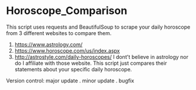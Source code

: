 # Horoscope_Comparison
This script uses requests and BeautifulSoup to scrape your daily horoscope from 3 different websites to compare them.
1. https://www.astrology.com/
2. https://www.horoscope.com/us/index.aspx
3. http://astrostyle.com/daily-horoscopes/
I dont't believe in astrology nor do I affiliate with those website. This script just compares their
statements about your specific daily horoscope.

Version control: major update . minor update . bugfix
